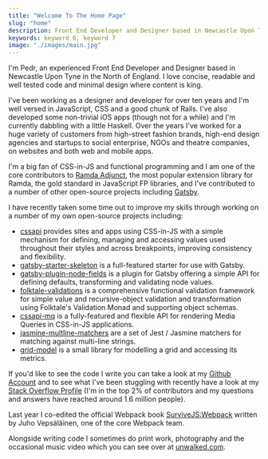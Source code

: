 ```yaml
---
title: "Welcome To The Home Page"
slug: "home"
description: Front End Developer and Designer based in Newcastle Upon Tyne in the North of England.
keywords: keyword 6, keyword 7
image: "./images/main.jpg"
---
```


I'm Pedr, an experienced Front End Developer and Designer based in Newcastle
Upon Tyne in the North of England. I love concise, readable and well tested code
and minimal design where content is king.

I've been working as a designer and developer for over ten years and I'm well
versed in JavaScript, CSS and a good chunk of Rails. I've also developed some
non-trivial iOS apps (though not for a while) and I'm currently dabbling with a
little Haskell. Over the years I've worked for a huge variety of customers from
high-street fashion brands, high-end design agencies and startups to social
enterprise, NGOs and theatre companies, on websites and both web and mobile
apps.

I'm a big fan of CSS-in-JS and functional programming and I am one of the core
contributors to [Ramda Adjunct](https://github.com/char0n/ramda-adjunct), the
most popular extension library for Ramda, the gold standard in JavaScript FP
libraries, and I've contributed to a number of other open-source projects
including [Gatsby](https://www.gatsbyjs.org/).

I have recently taken some time out to improve my skills through working on a
number of my own open-source projects including:

* [cssapi](https://github.com/Undistraction/cssapi) provides sites and apps
  using CSS-in-JS with a simple mechanism for defining, managing and accessing
  values used throughout their styles and across breakpoints, improving
  consistency and flexibility.
* [gatsby-starter-skeleton](https://github.com/Undistraction/gatsby-starter-skeleton)
  is a full-featured starter for use with Gatsby.
* [gatsby-plugin-node-fields](https://github.com/Undistraction/gatsby-plugin-node-fields)
  is a plugin for Gatsby offering a simple API for defining defaults,
  transforming and validating node values.
* [folktale-validations](https://github.com/Undistraction/folktale-validations)
  is a comprehensive functional validation framework for simple value and
  recursive-object validation and transformation using Folktale's Validation
  Monad and supporting object schemas.
* [cssapi-mq](https://github.com/Undistraction/cssapi-mq) is a fully-featured
  and flexible API for rendering Media Queries in CSS-in-JS applications.
* [jasmine-multline-matchers](https://github.com/Undistraction/jasmine-multiline-matchers)
  are a set of Jest / Jasmine matchers for matching against multi-line strings.
* [grid-model](https://github.com/Undistraction/grid-model) is a small library
  for modelling a grid and accessing its metrics.

If you'd like to see the code I write you can take a look at my
[Github Account](https://github.com/Undistraction) and to see what I've been
stuggling with recently have a look at my
[Stack Overflow Profile](https://stackoverflow.com/users/138601/undistraction)
(I'm in the top 2% of contributors and my questions and answers have reached
around 1.6 million people).

Last year I co-edited the official Webpack book
[SurviveJS:Webpack](https://survivejs.com/webpack/foreword/) written by Juho
Vepsäläinen, one of the core Webpack team.

Alongside writing code I sometimes do print work, photography and the occasional
music video which you can see over at [unwalked.com](http://unwalked.com).
